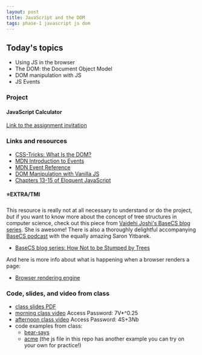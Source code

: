 ```yaml
---
layout: post
title: JavaScript and the DOM
tags: phase-1 javascript js dom
---
```


## Today's topics

- Using JS in the browser
- The DOM: the Document Object Model
- DOM manipulation with JS
- JS Events


### Project
#### JavaScript Calculator

[Link to the assignment invitation](https://classroom.github.com/a/KxEyc0hP)


### Links and resources

- [CSS-Tricks: What Is the DOM?](https://css-tricks.com/dom/)
- [MDN Introduction to Events](https://developer.mozilla.org/en-US/docs/Learn/JavaScript/Building_blocks/Events)
- [MDN Event Reference](https://developer.mozilla.org/en-US/docs/Web/Events)
- [DOM Manipulation with Vanilla JS](https://www.sitepoint.com/dom-manipulation-vanilla-javascript-no-jquery/)
- [Chapters 13-15 of Eloquent JavaScript](https://eloquentjavascript.net/)

#### ⭐️EXTRA/TMI

This resource is really not at all necessary to understand or do the project, _but_ if you want to know more about the concept of tree structures in computer science, check out this piece from [Vaidehi Joshi's BaseCS blog series](https://medium.com/basecs). She is awesome! There is also a thoroughly delightful accompanying [BaseCS podcast](https://www.codenewbie.org/basecs) with the equally amazing Saron Yitbarek.
  - [BaseCS blog series: How Not to be Stumped by Trees](https://medium.com/basecs/how-to-not-be-stumped-by-trees-5f36208f68a7)

And here is more info about what is happening when a browser renders a page:
- [Browser rendering engine](https://www.html5rocks.com/en/tutorials/internals/howbrowserswork/#The_rendering_engine)

### Code, slides, and video from class

- [class slides PDF](https://drive.google.com/file/d/10Zhh-NaaOd7RWwHRAfApAw6IkW5ueYs2/view?usp=sharing)
- [morning class video](https://us02web.zoom.us/rec/share/5pwoF-6gqnxIG42d-lHRR6x9Et3gaaa80HUd_vFfxUx7l9uRuh1560btQ6Ko0MEM?startTime=1588165642000) Access Password: 7V*^0.25
- [afternoon class video](https://us02web.zoom.us/rec/share/tdBbA-3Uy0BJTo3g1mT2V_MmJra5T6a8gSQZqfAEzB6KYZJXHGnlE2wSvzM0E3Zq?startTime=1588186687000) Access Password: 4S+$3Nb$
- code examples from class:
  - [bear-says](https://github.com/momentum-team-1/examples/tree/master/bear-says)
  - [acme](https://github.com/momentum-team-1/examples/tree/master/dom-acme) (the js file in this repo has another example you can try on your own for practice!)
